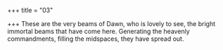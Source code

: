 +++
title = "03"

+++
These are the very beams of Dawn, who is lovely to see, the bright  immortal beams that have come here.
Generating the heavenly commandments, filling the midspaces, they have  spread out.